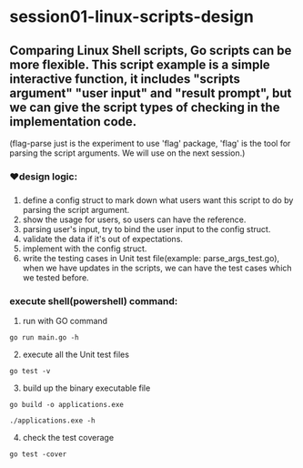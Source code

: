# session01-linux-scripts-design
##  Comparing Linux Shell scripts, Go scripts can be more flexible. This script example is a simple interactive function, it includes "scripts argument" "user input" and "result prompt", but we can give the script types of checking in the implementation code.  
(flag-parse just is the experiment to use 'flag' package, 'flag' is the tool for parsing the script arguments. We will use on the next session.)

###  ♥design logic:
###
1. define a config struct to mark down what users want this script to do by parsing the  script argument.  
2. show the usage for users, so users can have the reference.  
3. parsing user's input, try to bind the user input to the config struct.  
4. validate the data if it's out of expectations.  
5. implement with the config struct.  
6. write the testing cases in Unit test file(example: parse_args_test.go), when we have updates in the scripts, we can have the test cases which we tested before.  

###  execute shell(powershell) command:
1. run with GO command  
```
go run main.go -h
```
2. execute all the Unit test files
```
go test -v
```
3. build up the binary executable file
```
go build -o applications.exe
```
```
./applications.exe -h
```
4. check the test coverage  
```
go test -cover
```
